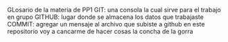 GLosario de la materia de PP1
GIT: una consola la cual sirve para el trabajo en grupo
GITHUB: lugar donde se almacena los datos que trabajaste 
COMMIT: agregar un mensaje al archivo que subiste a github
en este repositorio voy a cancarme de hacer cosas la concha de la gorra 